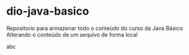 # dio-java-basico

Repositorio para armazenar todo o conteúdo do curso da Java Básico
Alterando o conteúdo de um aequivo de forma local

abc
